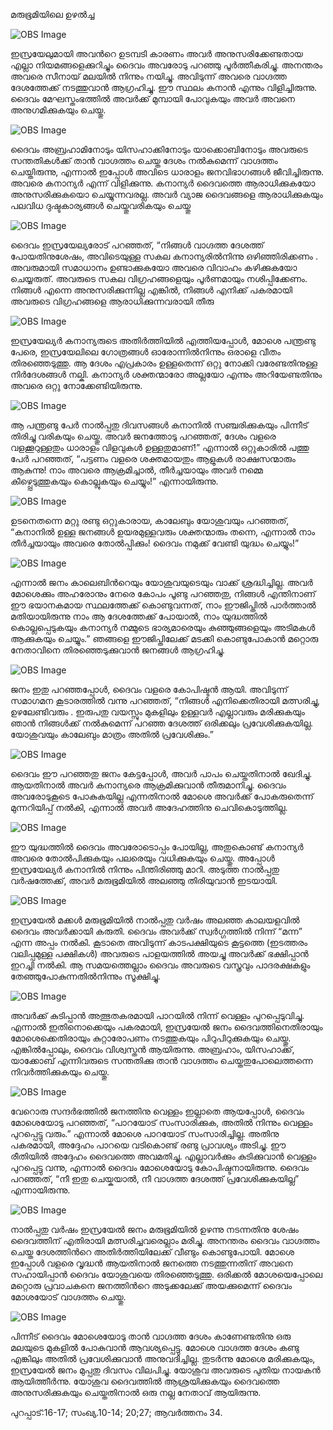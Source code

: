 മരുഭൂമിയിലെ ഉഴല്‍ച്ച 

![OBS Image](https://cdn.door43.org/obs/jpg/360px/obs-en-14-01.jpg)

ഇസ്രയേലുമായി അവന്‍റെ ഉടമ്പടി കാരണം അവര്‍ അനുസരിക്കേണ്ടതായ എല്ലാ നിയമങ്ങളെക്കുറിച്ചും ദൈവം അവരോടു പറഞ്ഞു പൂര്‍ത്തീകരിച്ചു. അനന്തരം അവരെ സീനായ് മലയില്‍ നിന്നും നയിച്ചു. അവിടുന്ന് അവരെ വാഗ്ദത്ത ദേശത്തേക്ക് നടത്തുവാന്‍ ആഗ്രഹിച്ചു. ഈ സ്ഥലം കനാന്‍ എന്നും വിളിച്ചിരുന്നു. ദൈവം മേഘസ്തംഭത്തില്‍ അവര്‍ക്ക് മുമ്പായി പോവുകയും അവര്‍ അവനെ അനുഗമിക്കുകയും ചെയ്തു. 

![OBS Image](https://cdn.door43.org/obs/jpg/360px/obs-en-14-02.jpg)

ദൈവം അബ്രഹാമിനോടും യിസഹാക്കിനോടും  യാക്കൊബിനോടും അവരുടെ സന്തതികള്‍ക്ക്  താന്‍  വാഗ്ദത്തം ചെയ്ത ദേശം നല്‍കുമെന്ന് വാഗ്ദത്തം  ചെയ്തിരുന്നു, എന്നാല്‍ ഇപ്പോള്‍ അവിടെ ധാരാളം ജനവിഭാഗങ്ങള്‍ ജീവിച്ചിരുന്നു. അവരെ കനാന്യര്‍ എന്ന് വിളിക്കുന്നു. കനാന്യര്‍ ദൈവത്തെ ആരാധിക്കുകയോ അനുസരിക്കുകയൊ ചെയ്യുന്നവരല്ല. അവര്‍ വ്യാജ ദൈവങ്ങളെ  ആരാധിക്കുകയും പലവിധ ദുഷ്ടകാര്യങ്ങള്‍ ചെയ്തുവരികയും ചെയ്തു 

![OBS Image](https://cdn.door43.org/obs/jpg/360px/obs-en-14-03.jpg)

ദൈവം ഇസ്രയേല്യരോട് പറഞ്ഞത്, “നിങ്ങള്‍ വാഗ്ദത്ത ദേശത്ത് പോയതിനുശേഷം, അവിടെയുള്ള സകല കനാന്യരില്‍നിന്നു ഒഴിഞ്ഞിരിക്കണം . അവരുമായി സമാധാനം ഉണ്ടാക്കുകയോ അവരെ വിവാഹം കഴിക്കുകയോ ചെയ്യരുത്. അവരുടെ സകല വിഗ്രഹങ്ങളെയും പൂര്‍ണമായും നശിപ്പിക്കേണം. നിങ്ങള്‍ എന്നെ അനുസരിക്കുന്നില്ല എങ്കില്‍, നിങ്ങള്‍ എനിക്ക് പകരമായി അവരുടെ വിഗ്രഹങ്ങളെ ആരാധിക്കുന്നവരായി തീരു

![OBS Image](https://cdn.door43.org/obs/jpg/360px/obs-en-14-04.jpg)

ഇസ്രയേല്യര്‍ കനാന്യരുടെ അതിര്‍ത്തിയില്‍ എത്തിയപ്പോള്‍, മോശെ പന്ത്രണ്ടു പേരെ, ഇസ്രയേലിലെ ഗോത്രങ്ങള്‍ ഓരോന്നില്‍നിന്നും ഒരാളെ വീതം തിരഞ്ഞെടുത്തു. ആ ദേശം എപ്രകാരം ഉള്ളതെന്ന്  ഒറ്റു നോക്കി വരേണ്ടതിനുള്ള നിര്‍ദേശങ്ങള്‍ നല്കി. കനാന്യര്‍ ശക്തന്മാരോ അല്ലയോ എന്നും അറിയേണ്ടതിനും അവരെ ഒറ്റു നോക്കേണ്ടിയിരുന്നു.

![OBS Image](https://cdn.door43.org/obs/jpg/360px/obs-en-14-05.jpg)

ആ പന്ത്രണ്ടു പേര്‍ നാല്‍പ്പതു ദിവസങ്ങള്‍ കനാനില്‍ സഞ്ചരിക്കുകയും പിന്നീട് തിരിച്ചു വരികയും ചെയ്തു. അവര്‍ ജനത്തോടു പറഞ്ഞത്, ദേശം വളരെ വളക്കൂറുള്ളതും ധാരാളം വിളവുകള്‍ ഉള്ളതുമാണ്!” എന്നാല്‍ ഒറ്റുകാരില്‍ പത്തു പേര്‍ പറഞ്ഞത്, “പട്ടണം വളരെ ശക്തമായതും ആളുകള്‍ രാക്ഷസന്മാരും ആകുന്നു! നാം അവരെ ആക്രമിച്ചാല്‍, തീര്‍ച്ചയായും അവര്‍ നമ്മെ കീഴ്പ്പെടുത്തുകയും കൊല്ലുകയും ചെയ്യും!” എന്നായിരുന്നു.

![OBS Image](https://cdn.door43.org/obs/jpg/360px/obs-en-14-06.jpg)

ഉടനെതന്നെ മറ്റു രണ്ടു ഒറ്റുകാരായ, കാലേബും യോശുവയും പറഞ്ഞത്, “കനാനില്‍ ഉള്ള ജനങ്ങള്‍ ഉയരമുള്ളവരും ശക്തന്മാരും തന്നെ, എന്നാല്‍ നാം തീര്‍ച്ചയായും അവരെ തോല്‍പ്പിക്കും! ദൈവം നമുക്ക് വേണ്ടി യുദ്ധം ചെയ്യും!”

![OBS Image](https://cdn.door43.org/obs/jpg/360px/obs-en-14-07.jpg)

എന്നാല്‍ ജനം കാലെബിന്‍റെയും യോശുവയുടെയും വാക്ക് ശ്രദ്ധിച്ചില്ല. അവര്‍ മോശെക്കും അഹരോനും നേരെ കോപം പൂണ്ടു പറഞ്ഞതു, നിങ്ങള്‍ എന്തിനാണ് ഈ ഭയാനകമായ സ്ഥലത്തേക്ക് കൊണ്ടുവന്നത്, നാം ഈജിപ്തില്‍ പാര്‍ത്താല്‍ മതിയായിരുന്നു നാം ആ ദേശത്തേക്ക് പോയാല്‍, നാം യുദ്ധത്തില്‍ കൊല്ലപ്പെടുകയും കനാന്യര്‍ നമ്മുടെ ഭാര്യമാരെയും കുഞ്ഞുങ്ങളെയും അടിമകള്‍ ആക്കുകയും ചെയ്യും.” ഞങ്ങളെ ഈജിപ്തിലേക്ക് മടക്കി കൊണ്ടുപോകാന്‍ മറ്റൊരു നേതാവിനെ തിരഞ്ഞെടുക്കുവാന്‍ ജനങ്ങള്‍ ആഗ്രഹിച്ചു. 

![OBS Image](https://cdn.door43.org/obs/jpg/360px/obs-en-14-08.jpg)

ജനം ഇതു പറഞ്ഞപ്പോള്‍, ദൈവം വളരെ കോപിഷ്ടന്‍ ആയി. അവിടുന്ന് സമാഗമന കൂടാരത്തില്‍ വന്നു പറഞ്ഞത്, “നിങ്ങള്‍ എനിക്കെതിരായി മത്സരിച്ചു, ഉഴലേണ്ടിവരും . ഇരുപതു വയസ്സും മുകളിലും ഉള്ളവര്‍ എല്ലാവരും മരിക്കുകയും ഞാന്‍ നിങ്ങള്‍ക്ക് നല്‍കുമെന്ന് പറഞ്ഞ ദേശത്ത് ഒരിക്കലും പ്രവേശിക്കുകയില്ല. യോശുവയും കാലേബും മാത്രം അതില്‍ പ്രവേശിക്കും.”

![OBS Image](https://cdn.door43.org/obs/jpg/360px/obs-en-14-09.jpg)

ദൈവം ഈ പറഞ്ഞതു ജനം കേട്ടപ്പോള്‍, അവര്‍ പാപം ചെയ്തതിനാല്‍ ഖേദിച്ചു. ആയതിനാല്‍ അവര്‍ കനാന്യരെ ആക്രമിക്കുവാന്‍ തീരുമാനിച്ചു. ദൈവം അവരോടുകൂടെ പോകുകയില്ല എന്നതിനാല്‍ മോശെ അവര്‍ക്ക് പോകരുതെന്ന് മുന്നറിയിപ്പ് നല്‍കി, എന്നാല്‍ അവര്‍ അദേഹത്തിനു ചെവികൊടുത്തില്ല.

![OBS Image](https://cdn.door43.org/obs/jpg/360px/obs-en-14-10.jpg)

ഈ യുദ്ധത്തില്‍ ദൈവം അവരോടൊപ്പം പോയില്ല, അതുകൊണ്ട് കനാന്യര്‍ അവരെ തോല്‍പിക്കുകയും പലരെയും വധിക്കുകയും ചെയ്തു. അപ്പോള്‍ ഇസ്രയേല്യര്‍ കനാനില്‍ നിന്നും പിന്തിരിഞ്ഞു മാറി. അടുത്ത നാല്‍പ്പതു വര്‍ഷത്തേക്ക്, അവര്‍ മരുഭൂമിയില്‍ അലഞ്ഞു തിരിയുവാന്‍ ഇടയായി.

![OBS Image](https://cdn.door43.org/obs/jpg/360px/obs-en-14-11.jpg)

ഇസ്രയേല്‍ മക്കള്‍ മരുഭൂമിയില്‍ നാല്‍പ്പതു വര്‍ഷം അലഞ്ഞ കാലയളവില്‍ ദൈവം അവര്‍ക്കായി കരുതി. ദൈവം അവര്‍ക്ക് സ്വര്‍ഗ്ഗത്തില്‍ നിന്ന് “മന്ന” എന്ന അപ്പം നല്‍കി. കൂടാതെ അവിടുന്ന് കാടപക്ഷിയുടെ കൂട്ടത്തെ (ഇടത്തരം വലിപ്പമുള്ള പക്ഷികള്‍) അവരുടെ പാളയത്തില്‍ അയച്ചു അവര്‍ക്ക് ഭക്ഷിപ്പാന്‍ ഇറച്ചി നല്‍കി. ആ സമയത്തെല്ലാം ദൈവം അവരുടെ വസ്ത്രവും പാദരക്ഷകളും തേഞ്ഞുപോകുന്നതില്‍നിന്നും സൂക്ഷിച്ചു.

![OBS Image](https://cdn.door43.org/obs/jpg/360px/obs-en-14-12.jpg)

അവര്‍ക്ക് കുടിപ്പാന്‍ അത്ഭുതകരമായി പാറയില്‍ നിന്ന് വെള്ളം പുറപ്പെടുവിച്ചു. എന്നാല്‍ ഇതിനൊക്കെയും പകരമായി, ഇസ്രയേല്‍ ജനം ദൈവത്തിനെതിരായും മോശെക്കെതിരായും കുറ്റാരോപണം നടത്തുകയും പിറുപിറുക്കുകയും ചെയ്തു. എങ്കില്‍പ്പോലും, ദൈവം വിശ്വസ്തന്‍ ആയിരുന്നു. അബ്രഹാം, യിസഹാക്ക്, യാക്കോബ് എന്നിവരുടെ സന്തതിക്കു താന്‍ വാഗ്ദത്തം ചെയ്തതുപോലെത്തന്നെ  നിവര്‍ത്തിക്കുകയും ചെയ്തു.

![OBS Image](https://cdn.door43.org/obs/jpg/360px/obs-en-14-13.jpg)

വേറൊരു സന്ദര്‍ഭത്തില്‍ ജനത്തിനു വെള്ളം ഇല്ലാതെ ആയപ്പോള്‍, ദൈവം മോശെയോടു പറഞ്ഞത്, “പാറയോട് സംസാരിക്കുക, അതില്‍ നിന്നും വെള്ളം പുറപ്പെട്ടു വരും.” എന്നാല്‍ മോശെ പാറയോട് സംസാരിച്ചില്ല. അതിനു പകരമായി, അദ്ദേഹം പാറയെ വടികൊണ്ട് രണ്ടു പ്രാവശ്യം അടിച്ചു. ഈ രീതിയില്‍ അദ്ദേഹം ദൈവത്തെ അവമതിച്ചു. എല്ലാവര്‍ക്കും കുടിക്കുവാന്‍ വെള്ളം പുറപ്പെട്ടു വന്നു, എന്നാല്‍ ദൈവം മോശെയോടു കോപിഷ്ടനായിരുന്നു. ദൈവം പറഞ്ഞത്, “നീ ഇതു ചെയ്കയാല്‍, നീ വാഗ്ദത്ത ദേശത്ത് പ്രവേശിക്കുകയില്ല” എന്നായിരുന്നു. 

![OBS Image](https://cdn.door43.org/obs/jpg/360px/obs-en-14-14.jpg)

നാല്‍പ്പതു വര്‍ഷം ഇസ്രയേല്‍ ജനം മരുഭൂമിയില്‍ ഉഴന്നു നടന്നതിനു ശേഷം ദൈവത്തിന് എതിരായി മത്സരിച്ചവരെല്ലാം മരിച്ചു. അനന്തരം ദൈവം വാഗ്ദത്തം ചെയ്ത ദേശത്തിന്‍റെ അതിര്‍ത്തിയിലേക്ക് വീണ്ടും കൊണ്ടുപോയി. മോശെ ഇപ്പോള്‍ വളരെ വൃദ്ധന്‍ ആയതിനാല്‍ ജനത്തെ നടത്തുന്നതിന് അവനെ സഹായിപ്പാന്‍  ദൈവം യോശുവയെ തിരഞ്ഞെടുത്തു. ഒരിക്കല്‍ മോശയെപ്പോലെ മറ്റൊരു പ്രവാചകനെ ജനത്തിന്‍റെ അടുക്കലേക്ക് അയക്കുമെന്ന് ദൈവം മോശയോട് വാഗ്ദത്തം ചെയ്തു.

![OBS Image](https://cdn.door43.org/obs/jpg/360px/obs-en-14-15.jpg)

പിന്നീട് ദൈവം മോശെയോടു താന്‍ വാഗ്ദത്ത ദേശം കാണേണ്ടതിനു ഒരു മലയുടെ മുകളില്‍ പോകുവാന്‍ ആവശ്യപ്പെട്ടു. മോശെ വാഗ്ദത്ത ദേശം കണ്ടു എങ്കിലും അതില്‍ പ്രവേശിക്കുവാന്‍ അനുവദിച്ചില്ല. തുടര്‍ന്നു മോശെ മരിക്കുകയും, ഇസ്രയേല്‍ ജനം മുപ്പതു ദിവസം വിലപിച്ചു. യോശുവ അവരുടെ പുതിയ നായകന്‍ ആയിത്തീര്‍ന്നു. യോശുവ ദൈവത്തില്‍ ആശ്രയിക്കുകയും ദൈവത്തെ അനുസരിക്കുകയും ചെയ്തതിനാല്‍ ഒരു നല്ല നേതാവ് ആയിരുന്നു.

പുറപ്പാട്:16-17; സംഖ്യ.10-14; 20;27;     ആവര്‍ത്തനം 34. 

